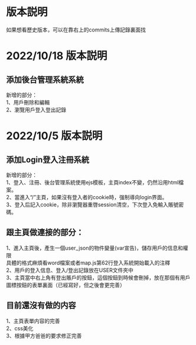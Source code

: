# 版本説明
如果想看歷史版本，可以在靠右上的commits上傳記錄裏面找

# 2022/10/18 版本説明
## 添加後台管理系統系統

新增的部分：  
1、用戶刪除和編輯  
2、瀏覽用戶登入登出記錄  

# 2022/10/5 版本説明
## 添加Login登入注冊系統

新增的部分：  
1、登入、注冊、後台管理系統使用ejs模板，主頁index不變，仍然沿用html檔案。  
2、當進入“/”主頁，如果沒有登入者的cookie時，强制導向login界面。  
3、登入后記入cookie，除非瀏覽器重啓session清空，下次登入免輸入賬號密碼。  
  
## 跟主頁做連接的部分：
1、進入主頁後，產生一個user_json的物件變量(var宣告)，儲存用戶的信息和權限  
具體的格式麻煩看word檔案或者map.js第62行登入系統開始載入的注釋  
2、用戶的登入信息、登入/登出記錄放在USER文件夾中  
3、主頁當中右上角有登出賬戶的按鈕，這個按鈕到時候會刪掉，放在那個有用戶圖標按鈕的表單裏面（已經寫好，但之後會更完善）  

## 目前還沒有做的内容
1、主頁表單内容的完善  
2、css美化  
3、根據甲方爸爸的要求修正完善   